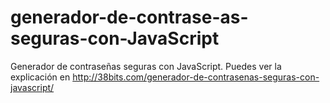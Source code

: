 # generador-de-contrase-as-seguras-con-JavaScript
Generador de contraseñas seguras con JavaScript. Puedes ver la explicación en http://38bits.com/generador-de-contrasenas-seguras-con-javascript/
